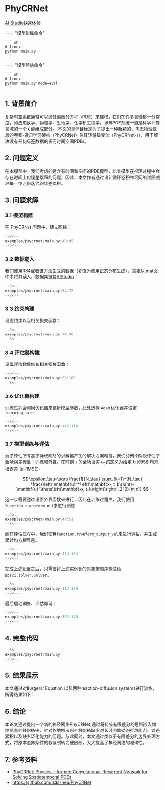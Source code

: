 # PhyCRNet
<a href="https://aistudio.baidu.com/projectdetail/7296776" class="md-button md-button--primary" style>AI Studio快速体验</a>


=== "模型训练命令"

    ``` sh
    # linux
    python main.py
    ```

=== "模型评估命令"

    ``` sh
    # linux
    python main.py mode=eval
    ```

## 1. 背景简介

复杂时空系统通常可以通过偏微分方程（PDE）来建模，它们在许多领域都十分常见，如应用数学、物理学、生物学、化学和工程学。求解PDE系统一直是科学计算领域的一个关键组成部分。
本文的具体目标是为了提出一种新颖的、考虑物理信息的卷积-递归学习架构（PhyCRNet）及其轻量级变体（PhyCRNet-s），用于解决没有任何标签数据的多元时间空间PDEs。

## 2. 问题定义

在本模型中，我们考虑的是含有时间和空间的PDE模型，此类模型在推理过程中会存在时间上的误差累积的问题，因此，本文作者通过设计循环卷积神经网络试图减轻每一步时间迭代的误差累积。

## 3. 问题求解

### 3.1 模型构建

在 PhyCRNet 问题中，建立网络：

``` py linenums="43"
--8<--
examples/phycrnet/main.py:43:45
--8<--
```

### 3.2 数据载入
我们使用RK4或者谱方法生成的数据（初值为使用正态分布生成），需要从.mat文件中将其读入，数据集链接[AIStudio](https://aistudio.baidu.com/datasetdetail/250561)：
``` py linenums="54"
--8<--
examples/phycrnet/main.py:54:72
--8<--
```

### 3.3 约束构建

设置约束以及相关损失函数：

``` py linenums="74"
--8<--
examples/phycrnet/main.py:74:90
--8<--
```

### 3.4 评估器构建

设置评估数据集和相关损失函数：

``` py linenums="92"
--8<--
examples/phycrnet/main.py:92:109
--8<--
```


### 3.6 优化器构建

训练过程会调用优化器来更新模型参数，此处选择 `Adam` 优化器并设定 `learning_rate`

``` py linenums="112"
--8<--
examples/phycrnet/main.py:112:116
--8<--
```

### 3.7 模型训练与评估

为了评估所有基于神经网络的求解器产生的解决方案精度，我们分两个阶段评估了全场误差传播：训练和外推。在时刻 τ 的全场误差 $\epsilon_\tau$ 的定义为给定 b 的累积均方根误差 (a-RMSE)。

$$
\epsilon_\tau=\sqrt{\frac{1}{N_\tau} \sum_{k=1}^{N_\tau} \frac{\left\|\mathbf{u}^*\left(\mathbf{x}, t_k\right)-\mathbf{u}^\theta\left(\mathbf{x}, t_k\right)\right\|_2^2}{m n}}
$$

这一步需要通过设置外界函数来进行，因此在训练过程中，我们使用`function.transform_out`来进行训练
``` py linenums="47"
--8<--
examples/phycrnet/main.py:47:51
--8<--
```
而在评估过程中，我们使用`function.tranform_output_val`来进行评估，并生成累计均方根误差。
``` py linenums="134"
--8<--
examples/phycrnet/main.py:134:134
--8<--
```
完成上述设置之后，只需要将上述实例化的对象按顺序传递给 `ppsci.solver.Solver`。

``` py linenums="117"
--8<--
examples/phycrnet/main.py:117:129
--8<--
```

最后启动训练、评估即可：

``` py linenums="132"
--8<--
examples/phycrnet/main.py:132:140
--8<--
```

## 4. 完整代码

``` py linenums="1" title="phycrnet"
--8<--
examples/phycrnet/main.py
--8<--
```

## 5. 结果展示

本文通过对Burgers' Equation 以及两种reaction-diffusion systems进行训练，所得结果如下：
## 6. 结论
本论文通过提出一个新的神经网络PhyCRNet,通过将传统有限差分的思路嵌入物理信息神经网络中，针对性地解决原神经网络缺少对长时间数据的推理能力、误差累积以及缺少泛化能力的问题。与此同时，本文通过类似于有限差分的边界处理方式，将原本边界条件的软限制转为硬限制，大大提高了神经网络的准确性。

## 7. 参考资料

- [PhyCRNet: Physics-informed Convolutional-Recurrent Network for Solving Spatiotemporal PDEs](https://arxiv.org/abs/2106.14103)
- <https://github.com/isds-neu/PhyCRNet>
